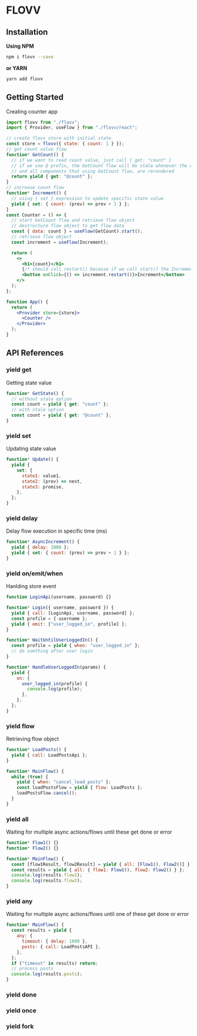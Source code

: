 # FLOVV

## Installation

**Using NPM**

```bash
npm i flovv --save
```

**or YARN**

```bash
yarn add flovv
```

## Getting Started

Creating counter app

```jsx
import flovv from "./flovv";
import { Provider, useFlow } from "./flovv/react";

// create flovv store with initial state
const store = flovv({ state: { count: 1 } });
// get count value flow
function* GetCount() {
  // if we want to read count value, just call { get: "count" }
  // if we use @ prefix, the GetCount flow will be stale whenever the count state is changed
  // and all components that using GetCount flow, are rerendered
  return yield { get: "@count" };
}
// increase count flow
function* Increment() {
  // using { set } expression to update specific state value
  yield { set: { count: (prev) => prev + 1 } };
}
const Counter = () => {
  // start GetCount flow and retrieve flow object
  // destructure flow object to get flow data
  const { data: count } = useFlow(GetCount).start();
  // retrieve flow object
  const increment = useFlow(Increment);

  return (
    <>
      <h1>{count}</h1>
      {/* should call restart() because if we call start() the Increment flow will be executed once */}
      <button onClick={() => increment.restart()}>Increment</button>
    </>
  );
};

function App() {
  return (
    <Provider store={store}>
      <Counter />
    </Provider>
  );
}
```

## API References

### yield get

Getting state value

```js
function* GetState() {
  // without stale option
  const count = yield { get: "count" };
  // with stale option
  const count = yield { get: "@count" };
}
```

### yield set

Updating state value

```js
function* Update() {
  yield {
    set: {
      state1: value1,
      state2: (prev) => next,
      state3: promise,
    },
  };
}
```

### yield delay

Delay flow execution in specific time (ms)

```js
function* AsyncIncrement() {
  yield { delay: 1000 };
  yield { set: { count: (prev) => prev + 1 } };
}
```

### yield on/emit/when

Hanlding store event

```js
function LoginApi(username, password) {}

function* Login({ username, password }) {
  yield { call: [LoginApi, username, password] };
  const profile = { username };
  yield { emit: ["user_logged_in", profile] };
}

function* WaitUntilUserLoggedIn() {
  const profile = yield { when: "user_logged_in" };
  // do somthing after user login
}

function* HandleUserLoggedIn(params) {
  yield {
    on: {
      user_logged_in(profile) {
        console.log(profile);
      },
    },
  };
}
```

### yield flow

Retrieving flow object

```js
function* LoadPosts() {
  yield { call: LoadPostsApi };
}

function* MainFlow() {
  while (true) {
    yield { when: "cancel_load_posts" };
    const loadPostsFlow = yield { flow: LoadPosts };
    loadPostsFlow.cancel();
  }
}
```

### yield all

Waiting for multiple async actions/flows until these get done or error

```js
function* Flow1() {}
function* Flow2() {}

function* MainFlow() {
  const [flow1Result, flow2Result] = yield { all: [Flow1(), Flow2()] };
  const results = yield { all: { flow1: Flow1(), flow2: Flow2() } };
  console.log(results.flow1);
  console.log(results.flow2);
}
```

### yield any

Waiting for multiple async actions/flows until one of these get done or error

```js
function* MainFlow() {
  const results = yield {
    any: {
      timeout: { delay: 1000 },
      posts: { call: LoadPostsAPI },
    },
  };
  if ("timeout" in results) return;
  // process posts
  console.log(results.posts);
}
```

### yield done

### yield once

### yield fork
